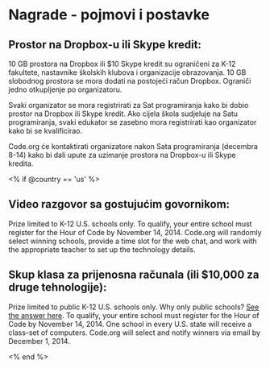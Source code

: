 # Nagrade - pojmovi i postavke

## Prostor na Dropbox-u ili Skype kredit:

10 GB prostora na Dropbox ili $10 Skype kredit su ograničeni za K-12 fakultete, nastavnike školskih klubova i organizacije obrazovanja. 10 GB slobodnog prostora se mora dodati na postojeći račun Dropbox. Ograniči jedno otkupljenje po organizatoru.

Svaki organizator se mora registrirati za Sat programiranja kako bi dobio prostor na Dropbox ili Skype kredit. Ako cijela škola sudjeluje na Satu programiranja, svaki edukator se zasebno mora registrirati kao organizator kako bi se kvalificirao.

Code.org će kontaktirati organizatore nakon Sata programiranja (decembra 8-14) kako bi dali upute za uzimanje prostora na Dropbox-u ili Skype kredita.

<% if @country == 'us' %>

## Video razgovor sa gostujućim govornikom:

Prize limited to K-12 U.S. schools only. To qualify, your entire school must register for the Hour of Code by November 14, 2014. Code.org will randomly select winning schools, provide a time slot for the web chat, and work with the appropriate teacher to set up the technology details.

## Skup klasa za prijenosna računala (ili $10,000 za druge tehnologije):

Prize limited to public K-12 U.S. schools only. Why only public schools? [See the answer here][1]. To qualify, your entire school must register for the Hour of Code by November 14, 2014. One school in every U.S. state will receive a class-set of computers. Code.org will select and notify winners via email by December 1, 2014.

 [1]: http://www.hourofcode.com/us#faq

<% end %>